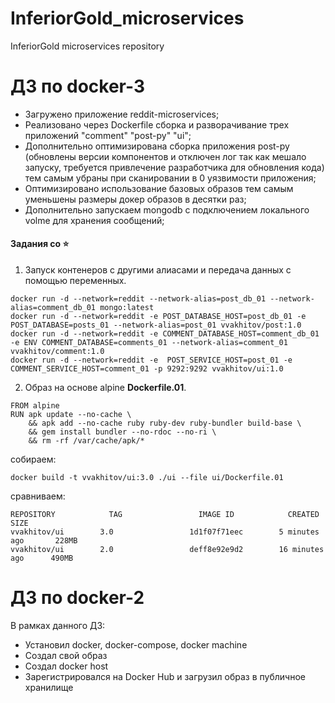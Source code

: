 # InferiorGold_microservices
InferiorGold microservices repository
# ДЗ по docker-3
 - Загружено приложение reddit-microservices;
 - Реализовано через Dockerfile сборка и разворачивание трех приложений "comment" "post-py" "ui";
 - Дополнительно оптимизирована сборка приложения post-py (обновлены версии компонентов и отключен лог так как мешало запуску, требуется привлечение разработчика для обновления кода) тем самым убраны при сканировании в 0 уязвимости приложения;
 - Оптимизировано использование базовых образов тем самым уменьшены размеры докер образов в десятки раз;
 - Дополнительно запускаем mongodb с подключением локального volme для хранения сообщений;

 #### Задания со ⭐
1. Запуск контенеров с другими алиасами и передача данных с помощью переменных.
```
docker run -d --network=reddit --network-alias=post_db_01 --network-alias=comment_db_01 mongo:latest
docker run -d --network=reddit -e POST_DATABASE_HOST=post_db_01 -e POST_DATABASE=posts_01 --network-alias=post_01 vvakhitov/post:1.0
docker run -d --network=reddit -e COMMENT_DATABASE_HOST=comment_db_01 -e ENV COMMENT_DATABASE=comments_01 --network-alias=comment_01 vvakhitov/comment:1.0
docker run -d --network=reddit -e  POST_SERVICE_HOST=post_01 -e COMMENT_SERVICE_HOST=comment_01 -p 9292:9292 vvakhitov/ui:1.0
```
2. Образ на основе alpine **Dockerfile.01**.
```
FROM alpine
RUN apk update --no-cache \
    && apk add --no-cache ruby ruby-dev ruby-bundler build-base \
    && gem install bundler --no-rdoc --no-ri \
    && rm -rf /var/cache/apk/*
```
собираем:
```
docker build -t vvakhitov/ui:3.0 ./ui --file ui/Dockerfile.01
```
сравниваем:
```
REPOSITORY            TAG                 IMAGE ID            CREATED             SIZE
vvakhitov/ui        3.0                 1d1f07f71eec        5 minutes ago       228MB
vvakhitov/ui        2.0                 deff8e92e9d2        16 minutes ago      490MB
```



# ДЗ по docker-2
В рамках данного ДЗ:
- Установил docker, docker-compose, docker machine
- Создал свой образ
- Создал docker host
- Зарегистрировался на Docker Hub и загрузил образ в публичное хранилище
